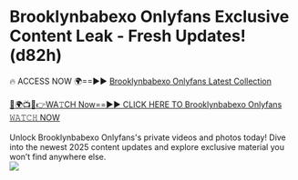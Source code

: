 # Brooklynbabexo Onlyfans Exclusive Content Leak - Fresh Updates! (d82h)

🔥 ACCESS NOW 🌍==►► <a href="https://tinyurl.com/kvy9nzfs" rel="nofollow">Brooklynbabexo Onlyfans Latest Collection</a>
<br><br>
[🔴🌍📺📱👉WA𝚃CH Now==►► CLICK HERE TO Brooklynbabexo Onlyfans 𝚆𝙰𝚃𝙲𝙷 NOW](https://tinyurl.com/kvy9nzfs)
<br><br>
Unlock Brooklynbabexo Onlyfans's private videos and photos today! Dive into the newest 2025 content updates and explore exclusive material you won’t find anywhere else.
<br>
<a href="https://tinyurl.com/kvy9nzfs" rel="nofollow" data-target="animated-image.originalLink"><img src="https://camo.githubusercontent.com/8a4f000d20f83aca3bf7ec5f350d767afa0574a8a352519fd8cfa583a6f93a33/68747470733a2f2f692e696d6775722e636f6d2f644a486b345a712e676966" data-canonical-src="https://i.imgur.com/dJHk4Zq.gif" style="max-width: 100%; display: inline-block;" data-target="animated-image.originalImage"></a>
<br>
